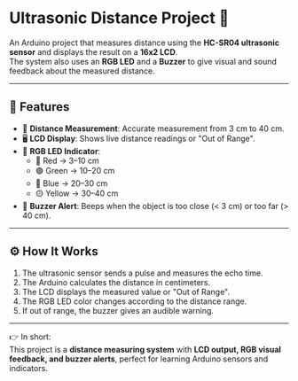 # Ultrasonic Distance Project 🚀

An Arduino project that measures distance using the **HC-SR04 ultrasonic sensor** and displays the result on a **16x2 LCD**.  
The system also uses an **RGB LED** and a **Buzzer** to give visual and sound feedback about the measured distance.

---

## 🔎 Features
- 📏 **Distance Measurement**: Accurate measurement from 3 cm to 40 cm.  
- 🖥️ **LCD Display**: Shows live distance readings or "Out of Range".  
- 🌈 **RGB LED Indicator**:  
  - 🔴 Red → 3–10 cm  
  - 🟢 Green → 10–20 cm  
  - 🔵 Blue → 20–30 cm  
  - 🟡 Yellow → 30–40 cm  
- 🔔 **Buzzer Alert**: Beeps when the object is too close (< 3 cm) or too far (> 40 cm).  

---

## ⚙️ How It Works
1. The ultrasonic sensor sends a pulse and measures the echo time.  
2. The Arduino calculates the distance in centimeters.  
3. The LCD displays the measured value or "Out of Range".  
4. The RGB LED color changes according to the distance range.  
5. If out of range, the buzzer gives an audible warning.  

---

👉 In short:  
This project is a **distance measuring system** with **LCD output, RGB visual feedback, and buzzer alerts**, perfect for learning Arduino sensors and indicators.

